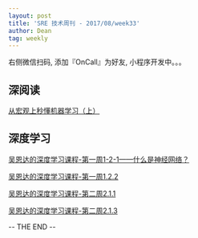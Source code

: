 ```yaml
---
layout: post
title: 'SRE 技术周刊 - 2017/08/week33'
author: Dean
tag: weekly
---
```


右侧微信扫码, 添加『OnCall』为好友, 小程序开发中。。。


## 深阅读

[从宏观上秒懂机器学习（上）](https://my.oschina.net/u/3655536/blog/1516620)

## 深度学习

[吴恩达的深度学习课程-第一周1-2-1——什么是神经网络？](https://mp.weixin.qq.com/s?__biz=MzIyMzQyNTg1NA==&mid=2247483709&idx=1&sn=91aaa31479779c4959ea1e85e4607b36&chksm=e81f256cdf68ac7ac6d6f6cc7cdd35ef7c95d411a945417cb29fcb3644d6163a02e82e5c9f26&mpshare=1&scene=1&srcid=0813PO82ngK5SZ9CuitglFs4&pass_ticket=GcvcRAR0B5%2FMlV4gRwvI5iaZxBIhKfaHbfgOXfQ2N4mhdvelDS%2BDGNtvZTIz6CoI#rd)

[吴恩达的深度学习课程-第一周1.2.2](https://mp.weixin.qq.com/s?__biz=MzIyMzQyNTg1NA==&mid=2247483715&idx=1&sn=fbc2bdebe8b3a62b758eee5a19259288&chksm=e81f2512df68ac0405d32dc3814936e63e270a3642e2c39ac937b41890af00f901f79a529133&mpshare=1&scene=1&srcid=0820IJVXYAiyO6lRY1Iatmgc&pass_ticket=GcvcRAR0B5%2FMlV4gRwvI5iaZxBIhKfaHbfgOXfQ2N4mhdvelDS%2BDGNtvZTIz6CoI#rd)

[吴恩达的深度学习课程-第二周2.1.1](https://mp.weixin.qq.com/s?__biz=MzIyMzQyNTg1NA==&mid=2247483723&idx=1&sn=77f087d17957e050b5fec3ffb6dd1371&chksm=e81f251adf68ac0c1e7b42a1ae55b3054e0ba84f9e4fad7b8e7134462da4a0acef44fd95c532&mpshare=1&scene=1&srcid=08209Lt0mVQDwPV7l7jb6Frk&pass_ticket=GcvcRAR0B5%2FMlV4gRwvI5iaZxBIhKfaHbfgOXfQ2N4mhdvelDS%2BDGNtvZTIz6CoI#rd)

[吴恩达的深度学习课程-第二周2.1.3](https://mp.weixin.qq.com/s?__biz=MzIyMzQyNTg1NA==&mid=2247483726&idx=1&sn=a23f4a3f8c48d1e0ae8eb942f98f435c&chksm=e81f251fdf68ac098d7e9b2232545b846a77fd33eb0ee9a7a5afa86e056c8abad360197cbf1b&mpshare=1&scene=1&srcid=0820NbgiJNrH0Q7M4GrMr5xs&pass_ticket=GcvcRAR0B5%2FMlV4gRwvI5iaZxBIhKfaHbfgOXfQ2N4mhdvelDS%2BDGNtvZTIz6CoI#rd)




-- THE END --
